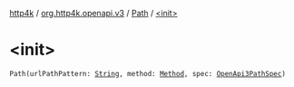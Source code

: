 [http4k](../../index.md) / [org.http4k.openapi.v3](../index.md) / [Path](index.md) / [&lt;init&gt;](./-init-.md)

# &lt;init&gt;

`Path(urlPathPattern: `[`String`](https://kotlinlang.org/api/latest/jvm/stdlib/kotlin/-string/index.html)`, method: `[`Method`](../../org.http4k.core/-method/index.md)`, spec: `[`OpenApi3PathSpec`](../-open-api3-path-spec/index.md)`)`